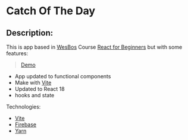 # **Catch Of The Day**

## Description:
This is app based in [WesBos](https://wesbos.com/) Course [React for Beginners](https://reactforbeginners.com/) but with some features:

> [Demo](https://catch-of-the-day-bay.vercel.app/)

- App updated to functional components
- Make with [Vite](https://vitejs.dev/) 
- Updated to React 18
- hooks and state 

Technologies:
- [Vite](https://vitejs.dev/)
- [Firebase](https://firebase.google.com/)
- [Yarn](https://yarnpkg.com/)

